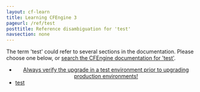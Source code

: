 ```yaml
---
layout: cf-learn
title: Learning CFEngine 3
pageurl: /ref/test
posttitle: Reference disambiguation for 'test'
navsection: none
---
```


The term 'test' could refer to several sections in the documentation. Please choose one below, or
[search the CFEngine documentation for 'test'](http://cfengine.com/docs/3.5/search.html?q=test).

- [<center data-behavior="exclude-from-toc">Always verify the upgrade in a test environment prior to upgrading production environments\!](http://cfengine.com/docs/3.5/getting-started-upgrade.html#<center-data-behavior=-exclude-from-toc->always-verify-the-upgrade-in-a-test-environment-prior-to-upgrading-production-environments!)
- [test](http://cfengine.com/docs/3.5/reference-design-center-api.html#test)
